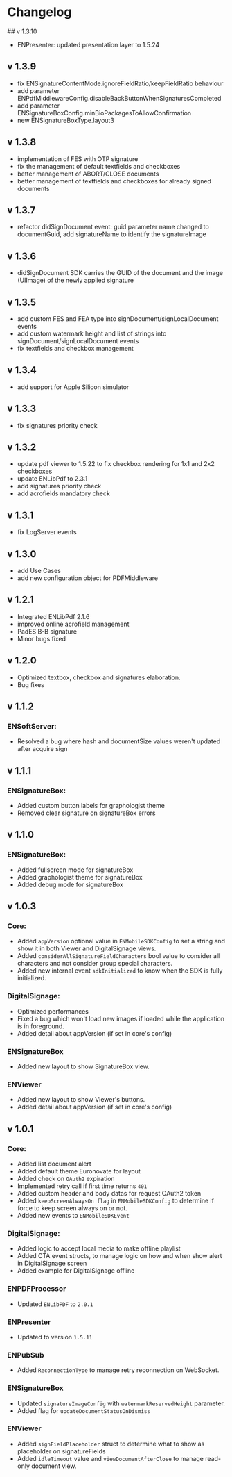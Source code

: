 # Changelog

## v 1.3.10

- ENPresenter: updated presentation layer to 1.5.24


## v 1.3.9

- fix ENSignatureContentMode.ignoreFieldRatio/keepFieldRatio behaviour
- add parameter ENPdfMiddlewareConfig.disableBackButtonWhenSignaturesCompleted
- add parameter ENSignatureBoxConfig.minBioPackagesToAllowConfirmation
- new ENSignatureBoxType.layout3

## v 1.3.8

- implementation of FES with OTP signature
- fix the management of default textfields and checkboxes
- better management of ABORT/CLOSE documents
- better management of textfields and checkboxes for already signed documents

## v 1.3.7

- refactor didSignDocument event: guid parameter name changed to documentGuid, add signatureName to identify the signatureImage

## v 1.3.6

- didSignDocument SDK carries the GUID of the document and the image (UIImage) of the newly applied signature

## v 1.3.5

- add custom FES and FEA type into signDocument/signLocalDocument events
- add custom watermark height and list of strings into signDocument/signLocalDocument events
- fix textfields and checkbox management

## v 1.3.4

- add support for Apple Silicon simulator

## v 1.3.3

- fix signatures priority check

## v 1.3.2

- update pdf viewer to 1.5.22 to fix checkbox rendering for 1x1 and 2x2 checkboxes
- update ENLibPdf to 2.3.1
- add signatures priority check
- add acrofields mandatory check

## v 1.3.1

-   fix LogServer events

## v 1.3.0

-   add Use Cases
-   add new configuration object for PDFMiddleware

## v 1.2.1

- Integrated ENLibPdf 2.1.6    
- improved online acrofield management
- PadES B-B signature
- Minor bugs fixed

## v 1.2.0

-  Optimized textbox, checkbox and signatures elaboration. 
- Bug fixes

## v 1.1.2

### ENSoftServer:

- Resolved a bug where hash and documentSize values weren't updated after acquire sign

## v 1.1.1

### ENSignatureBox:

- Added custom button labels for graphologist theme
- Removed clear signature on signatureBox errors

## v 1.1.0

### ENSignatureBox:

- Added fullscreen mode for signatureBox
- Added graphologist theme for signatureBox
- Added debug mode for signatureBox

## v 1.0.3

### Core:

- Added `appVersion` optional value in `ENMobileSDKConfig` to set a string and show it in both Viewer and DigitalSignage views.
- Added `considerAllSignatureFieldCharacters` bool value to consider all characters and not consider group special characters.
- Added new internal event `sdkInitialized` to know when the SDK is fully initialized.

### DigitalSignage:

- Optimized performances
- Fixed a bug which won't load new images if loaded while the application is in foreground.
- Added detail about appVersion (if set in core's config)

### ENSignatureBox

- Added new layout to show SignatureBox view.

### ENViewer

- Added new layout to show Viewer's buttons.
- Added detail about appVersion (if set in core's config)

## v 1.0.1

### Core:
- Added list document alert
- Added default theme Euronovate for layout
- Added check on `OAuth2` expiration
- Implemented retry call if first time returns `401`
- Added custom header and body datas for request OAuth2 token
- Added `keepScreenAlwaysOn flag`  in `ENMobileSDKConfig` to determine if force to keep screen always on or not.
- Added new events to `ENMobileSDKEvent`

### DigitalSignage:
- Added logic to accept local media to make offline playlist
- Added CTA event structs, to manage logic on how and when show alert in DigitalSignage screen
- Added example for DigitalSignage offline

### ENPDFProcessor
- Updated `ENLibPDF` to `2.0.1`

### ENPresenter
- Updated to version `1.5.11`

### ENPubSub
- Added `ReconnectionType` to manage retry reconnection on WebSocket.

### ENSignatureBox
- Updated `signatureImageConfig` with `watermarkReservedHeight` parameter.
- Added flag for `updateDocumentStatusOnDismiss`

### ENViewer
- Added `signFieldPlaceholder` struct to determine what to show as placeholder on signatureFields
- Added `idleTimeout` value and `viewDocumentAfterClose` to manage read-only document view.